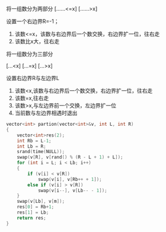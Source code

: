将一组数分为两部分
[......<=x]  [......>x]

设置一个右边界R=-1；
1. 该数<=x，该数与右边界后一个数交换，右边界扩一位，往右走
2. 该数比x大，往右走

将一组数分为三部分

[...<x]   [...=x]  [...>x]

设置右边界R与左边界L
1. 该数<x,该数与右边界后一个数交换，右边界扩一位，往右走
2. 该数=x,往右走
3. 该数>x,与左边界前一个交换，左边界扩一位
4. 当前数与左边界相遇时退出
```c++
vector<int> partion(vector<int>&v, int L, int R)
{
	vector<int>res(2);
	int Rb = L-1;
	int Lb = R;
	srand(time(NULL));
	swap(v[R], v[rand() % (R - L + 1) + L]);
	for (int i = L; i < Lb; i++)
	{
		if (v[i] < v[R])
			swap(v[i], v[Rb++ + 1]);
		else if (v[i] > v[R])
			swap(v[i--], v[Lb-- - 1]);
	}
	swap(v[Lb], v[m]);
	res[0] = Rb+1;
	res[1] = Lb;
	return res;
}
```

